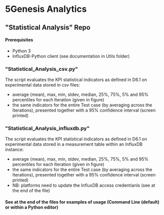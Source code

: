 # 5Genesis Analytics

## "Statistical Analysis" Repo

#### Prerequisites
- Python 3
- InfluxDB-Python client (see documentation in Utils folder)

### "Statistical_Analysis_csv.py"
The script evaluates the KPI statistical indicators as defined in D6.1 on experimental data stored in csv files:
- average (mean), max, min, stdev, median, 25%, 75%, 5% and 95% percentiles for each Iteration (given in figure)
- the same indicators for the entire Test case (by averaging across the Iterations), presented together with a 95% confidence interval (screen printed)

### "Statistical_Analysis_influxdb.py"
The script evaluates the KPI statistical indicators as defined in D6.1 on experimental data stored in a measurement table within an InfluxDB instance:
- average (mean), max, min, stdev, median, 25%, 75%, 5% and 95% percentiles for each Iteration (given in figure)
- the same indicators for the entire Test case (by averaging across the Iterations), presented together with a 95% confidence interval (screen printed)
- NB: platforms need to update the InfluxDB access credentianls (see at the end of the file)
 
#### See at the end of the files for examples of usage (Command Line (default) or within a Python editor)
